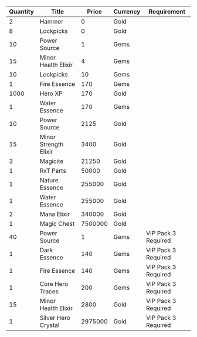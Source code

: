 | Quantity | Title | Price | Currency |  Requirement |
| -------- | ----- | ----- | -------- |  ----------- |
| 2 | Hammer | 0 | Gold |  |
| 8 | Lockpicks | 0 | Gold |  |
| 10 | Power Source | 1 | Gems |  |
| 15 | Minor Health Elixir | 4 | Gems |  |
| 10 | Lockpicks | 10 | Gems |  |
| 1 | Fire Essence | 170 | Gems |  |
| 1000 | Hero XP | 170 | Gold |  |
| 1 | Water Essence | 170 | Gems |  |
| 10 | Power Source | 2125 | Gold |  |
| 15 | Minor Strength Elixir | 3400 | Gold |  |
| 3 | Magicite | 21250 | Gold |  |
| 1 | RxT Parts | 50000 | Gold |  |
| 1 | Nature Essence | 255000 | Gold |  |
| 1 | Water Essence | 255000 | Gold |  |
| 2 | Mana Elixir | 340000 | Gold |  |
| 1 | Magic Chest | 7500000 | Gold |  |
| 40 | Power Source | 1 | Gems | VIP Pack 3 Required |
| 1 | Dark Essence | 140 | Gems | VIP Pack 3 Required |
| 1 | Fire Essence | 140 | Gems | VIP Pack 3 Required |
| 1 | Core Hero Traces | 200 | Gems | VIP Pack 3 Required |
| 15 | Minor Health Elixir | 2800 | Gold | VIP Pack 3 Required |
| 1 | Silver Hero Crystal | 2975000 | Gold | VIP Pack 3 Required |
